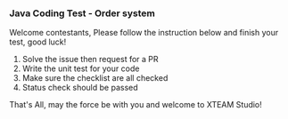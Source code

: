 ### Java Coding Test - Order system

Welcome contestants, Please follow the instruction below and finish your test, good luck!

1. Solve the issue then request for a PR
2. Write the unit test for your code
3. Make sure the checklist are all checked
4. Status check should be passed

That's All, may the force be with you and welcome to XTEAM Studio!
